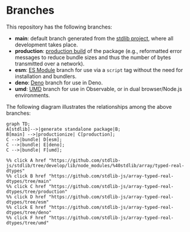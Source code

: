 <!--

@license Apache-2.0

Copyright (c) 2022 The Stdlib Authors.

Licensed under the Apache License, Version 2.0 (the "License");
you may not use this file except in compliance with the License.
You may obtain a copy of the License at

    http://www.apache.org/licenses/LICENSE-2.0

Unless required by applicable law or agreed to in writing, software
distributed under the License is distributed on an "AS IS" BASIS,
WITHOUT WARRANTIES OR CONDITIONS OF ANY KIND, either express or implied.
See the License for the specific language governing permissions and
limitations under the License.

-->

# Branches

This repository has the following branches:

-   **main**: default branch generated from the [stdlib project][stdlib-url], where all development takes place.
-   **production**: [production build][production-url] of the package (e.g., reformatted error messages to reduce bundle sizes and thus the number of bytes transmitted over a network).
-   **esm**: [ES Module][esm-url] branch for use via a `script` tag without the need for installation and bundlers.
-   **deno**: [Deno][deno-url] branch for use in Deno.
-   **umd**: [UMD][umd-url] branch for use in Observable, or in dual browser/Node.js environments.

The following diagram illustrates the relationships among the above branches:

```mermaid
graph TD;
A[stdlib]-->|generate standalone package|B;
B[main] -->|productionize| C[production];
C -->|bundle| D[esm];
C -->|bundle| E[deno];
C -->|bundle| F[umd];

%% click A href "https://github.com/stdlib-js/stdlib/tree/develop/lib/node_modules/%40stdlib/array/typed-real-dtypes"
%% click B href "https://github.com/stdlib-js/array-typed-real-dtypes/tree/main"
%% click C href "https://github.com/stdlib-js/array-typed-real-dtypes/tree/production"
%% click D href "https://github.com/stdlib-js/array-typed-real-dtypes/tree/esm"
%% click E href "https://github.com/stdlib-js/array-typed-real-dtypes/tree/deno"
%% click F href "https://github.com/stdlib-js/array-typed-real-dtypes/tree/umd"
```

[stdlib-url]: https://github.com/stdlib-js/stdlib/tree/develop/lib/node_modules/%40stdlib/array/typed-real-dtypes
[production-url]: https://github.com/stdlib-js/array-typed-real-dtypes/tree/production
[deno-url]: https://github.com/stdlib-js/array-typed-real-dtypes/tree/deno
[umd-url]: https://github.com/stdlib-js/array-typed-real-dtypes/tree/umd
[esm-url]: https://github.com/stdlib-js/array-typed-real-dtypes/tree/esm